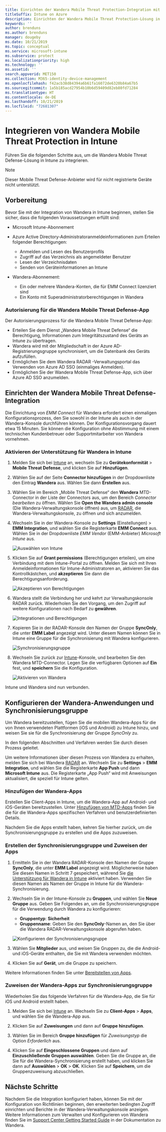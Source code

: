 ```yaml
---
title: Einrichten der Wandera Mobile Threat Protection-Integration mit Intune
titleSuffix: Intune on Azure
description: Einrichten der Wandera Mobile Threat Protection-Lösung in Microsoft Intune, um den Zugriff mobiler Geräte auf Ihre Unternehmensressourcen zu steuern.
keywords: ''
author: brenduns
ms.author: brenduns
manager: dougeby
ms.date: 10/21/2019
ms.topic: conceptual
ms.service: microsoft-intune
ms.subservice: protect
ms.localizationpriority: high
ms.technology: ''
ms.assetid: ''
search.appverid: MET150
ms.collection: M365-identity-device-management
ms.openlocfilehash: f42acb38d84394a6b61fa16072de6320b84a67b5
ms.sourcegitcommit: 1a5b185acd27954b10b6d59409d82eb80fd71284
ms.translationtype: HT
ms.contentlocale: de-DE
ms.lasthandoff: 10/21/2019
ms.locfileid: "72681307"
---
```

# <a name="integrate-wandera-mobile-threat-protection-with-intune"></a>Integrieren von Wandera Mobile Threat Protection in Intune  

Führen Sie die folgenden Schritte aus, um die Wandera Mobile Threat Defense-Lösung in Intune zu integrieren.  

> [!NOTE]
> Dieser Mobile Threat Defense-Anbieter wird für nicht registrierte Geräte nicht unterstützt.

## <a name="before-you-begin"></a>Vorbereitung  

Bevor Sie mit der Integration von Wandera in Intune beginnen, stellen Sie sicher, dass die folgenden Voraussetzungen erfüllt sind:
- Microsoft Intune-Abonnement  
- Azure Active Directory-Administratoranmeldeinformationen zum Erteilen folgender Berechtigungen:  
  - Anmelden und Lesen des Benutzerprofils  
  - Zugriff auf das Verzeichnis als angemeldeter Benutzer  
  - Lesen der Verzeichnisdaten  
  - Senden von Geräteinformationen an Intune  

- Wandera-Abonnement:
  - Ein oder mehrere Wandera-Konten, die für EMM Connect lizenziert sind  
  - Ein Konto mit Superadministratorberechtigungen in Wandera  
 
### <a name="wandera-mobile-threat-defense-app-authorization"></a>Autorisierung für die Wandera Mobile Threat Defense-App  

Der Autorisierungsprozess für die Wandera Mobile Threat Defense-App:  
- Erteilen Sie dem Dienst „Wandera Mobile Threat Defense“ die Berechtigung, Informationen zum Integritätszustand des Geräts an Intune zu übertragen.  
- Wandera wird mit der Mitgliedschaft in der Azure AD-Registrierungsgruppe synchronisiert, um die Datenbank des Geräts aufzufüllen.  
- Ermöglichen Sie dem Wandera RADAR -Verwaltungsportal das Verwenden von Azure AD SSO (einmaliges Anmelden).  
- Ermöglichen Sie der Wandera Mobile Threat Defense-App, sich über Azure AD SSO anzumelden.  


## <a name="set-up-wandera-mobile-threat-defense-integration"></a>Einrichten der Wandera Mobile Threat Defense-Integration  
Die Einrichtung von *EMM Connect* für Wandera erfordert einen einmaligen Konfigurationsprozess, den Sie sowohl in der Intune als auch in der Wandera-Konsole durchführen können. Der Konfigurationsvorgang dauert etwa 15 Minuten. Sie können die Konfiguration ohne Abstimmung mit einem technischen Kundenbetreuer oder Supportmitarbeiter von Wandera vornehmen.  

### <a name="enable-support-for-wandera-in-intune"></a>Aktivieren der Unterstützung für Wandera in Intune
1. Melden Sie sich bei [Intune](https://go.microsoft.com/fwlink/?linkid=2090973) an, wechseln Sie zu **Gerätekonformität** > **Mobile Threat Defense**, und klicken Sie auf **Hinzufügen**.

2. Wählen Sie auf der Seite **Connector hinzufügen** in der Dropdownliste den Eintrag **Wandera** aus. Wählen Sie dann **Erstellen** aus.  

3. Wählen Sie im Bereich „Mobile Threat Defense“ den **Wandera** MTD-Connector in der Liste der Connectors aus, um den Bereich *Connector bearbeiten* zu öffnen. Wählen Sie **Open the Wandera admin console** (Die Wandera-Verwaltungskonsole öffnen) aus, um [RADAR](https://radar.wandera.com/login), die Wandera-Verwaltungskonsole, zu öffnen und sich anzumelden. 

4. Wechseln Sie in der Wandera-Konsole zu **Settings** (Einstellungen) > **EMM Integration**, und wählen Sie die Registerkarte **EMM Connect** aus. Wählen Sie in der Dropdownliste *EMM Vendor* (EMM-Anbieter) *Microsoft Intune* aus.

   ![Auswählen von Intune](./media/wandera-mtd-connector-integration/set-up-intune-in-radar.png)

5. Klicken Sie auf **Grant permissions** (Berechtigungen erteilen), um eine Verbindung mit dem Intune-Portal zu öffnen. Melden Sie sich mit Ihren Anmeldeinformationen für Intune-Administratoren an, aktivieren Sie das Kontrollkästchen, und **akzeptieren** Sie dann die Berechtigungsanforderung.  

   ![Akzeptieren von Berechtigungen](./media/wandera-mtd-connector-integration/permissions.png) 

6. Wandera stellt die Verbindung her und kehrt zur Verwaltungskonsole RADAR zurück. Wiederholen Sie den Vorgang, um den Zugriff auf weitere Konfigurationen nach Bedarf zu **gewähren**.  

   ![Integrationen und Berechtigungen](./media/wandera-mtd-connector-integration/integrations-and-permissions.png) 

7. Kopieren Sie in der RADAR-Konsole den Namen der Gruppe **SyncOnly**, die unter **EMM Label** angezeigt wird. Unter diesem Namen können Sie in Intune eine Gruppe für die Synchronisierung mit Wandera konfigurieren.

   ![Synchronisierungsgruppe](./media/wandera-mtd-connector-integration/sync-group-name.png) 

8. Wechseln Sie zurück zur [Intune](https://go.microsoft.com/fwlink/?linkid=2090973)-Konsole, und bearbeiten Sie den Wandera MTD-Connector. Legen Sie die verfügbaren Optionen auf **Ein** fest, und **speichern** Sie die Konfiguration.  

   ![Aktivieren von Wandera](./media/wandera-mtd-connector-integration/enable-wandera.png) 

Intune und Wandera sind nun verbunden.  

## <a name="configure-the-wandera-applications-and-synchronization-group"></a>Konfigurieren der Wandera-Anwendungen und Synchronisierungsgruppe  
Um Wandera bereitzustellen, fügen Sie die mobilen Wandera-Apps für die von Ihnen verwendeten Plattformen (iOS und Android) zu Intune hinzu, und weisen Sie sie für die Synchronisierung der Gruppe *SyncOnly* zu. 

In den folgenden Abschnitten und Verfahren werden Sie durch diesen Prozess geleitet.

Um weitere Informationen über diesen Prozess von Wandera zu erhalten, melden Sie sich bei Wandera [RADAR](https://radar.wandera.com/login) an. Wechseln Sie zu **Settings** > **EMM Integration**, und wählen Sie die Registerkarte **App Push** und dann **Microsoft Intune** aus. Die Registerkarte „App Push“ wird mit Anweisungen aktualisiert, die speziell für Intune gelten.  

### <a name="add-the-wandera-apps"></a>Hinzufügen der Wandera-Apps  
Erstellen Sie Client-Apps in Intune, um die Wandera-App auf Android- und iOS-Geräten bereitzustellen. Unter [Hinzufügen von MTD-Apps](mtd-apps-ios-app-configuration-policy-add-assign.md) finden Sie die für die Wandera-Apps spezifischen Verfahren und benutzerdefinierten Details.  

Nachdem Sie die Apps erstellt haben, kehren Sie hierher zurück, um die Synchronisierungsgruppe zu erstellen und die Apps zuzuweisen.  


### <a name="create-the-synchronization-group-and-assign-the-apps"></a>Erstellen der Synchronisierungsgruppe und Zuweisen der Apps

1. Ermitteln Sie in der Wandera RADAR-Konsole den Namen der Gruppe **SyncOnly**, die unter **EMM Label** angezeigt wird. Möglicherweise haben Sie diesen Namen in Schritt 7 gespeichert, während Sie [die Unterstützung für Wandera in Intune](#enable-support-for-wandera-in-intune) aktiviert haben. Verwenden Sie diesen Namen als Namen der Gruppe in Intune für die Wandera-Synchronisierung.  

2. Wechseln Sie in der Intune-Konsole zu **Gruppen**, und wählen Sie **Neue Gruppe** aus. Geben Sie Folgendes an, um die Synchronisierungsgruppe für die Verwendung durch Wandera zu konfigurieren:
   - **Gruppentyp**: **Sicherheit**
   - **Gruppenname**: Geben Sie den **SyncOnly**-Namen an, den Sie über die Wandera RADAR-Verwaltungskonsole abgerufen haben.

   ![Konfigurieren der Synchronisierungsgruppe](./media/wandera-mtd-connector-integration/configure-sync-group.png)

3. Wählen Sie **Mitglieder** aus, und weisen Sie Gruppen zu, die die Android- und iOS-Geräte enthalten, die Sie mit Wandera verwenden möchten.

4. Klicken Sie auf **Gerät**, um die Gruppe zu speichern.

Weitere Informationen finden Sie unter [Bereitstellen von Apps](../apps/apps-deploy.md).

### <a name="assign-the-wandera-apps-to-the-synchronization-group"></a>Zuweisen der Wandera-Apps zur Synchronisierungsgruppe  
Wiederholen Sie das folgende Verfahren für die Wandera-App, die Sie für iOS und Android erstellt haben.

1. Melden Sie sich bei [Intune](https://go.microsoft.com/fwlink/?linkid=2090973) an. Wechseln Sie zu **Client-Apps** > **Apps**, und wählen Sie die Wandera-App aus.  

2. Klicken Sie auf **Zuweisungen** und dann auf **Gruppe hinzufügen**.  

3. Wählen Sie im Bereich **Gruppe hinzufügen** für *Zuweisungstyp* die Option *Erforderlich* aus.

4. Klicken Sie auf **Eingeschlossene Gruppen** und dann auf **Einzuschließende Gruppen auswählen**. Geben Sie die Gruppe an, die Sie für die Wandera-Synchronisierung erstellt haben, und klicken Sie dann auf **Auswählen** > **OK** > **OK**. Klicken Sie auf **Speichern**, um die Gruppenzuweisung abzuschließen.  
 

## <a name="next-steps"></a>Nächste Schritte  
Nachdem Sie die Integration konfiguriert haben, können Sie mit der Konfiguration von Richtlinien beginnen, den erweiterten bedingten Zugriff einrichten und Berichte in der Wandera-Verwaltungskonsole anzeigen. Weitere Informationen zum Verwalten und Konfigurieren von Wandera finden Sie im [Support Center Getting Started Guide](https://radar.wandera.com/?return_to=https://wandera.force.com/Customer/s/getting-started) in der Dokumentation zu Wandera.  
 
